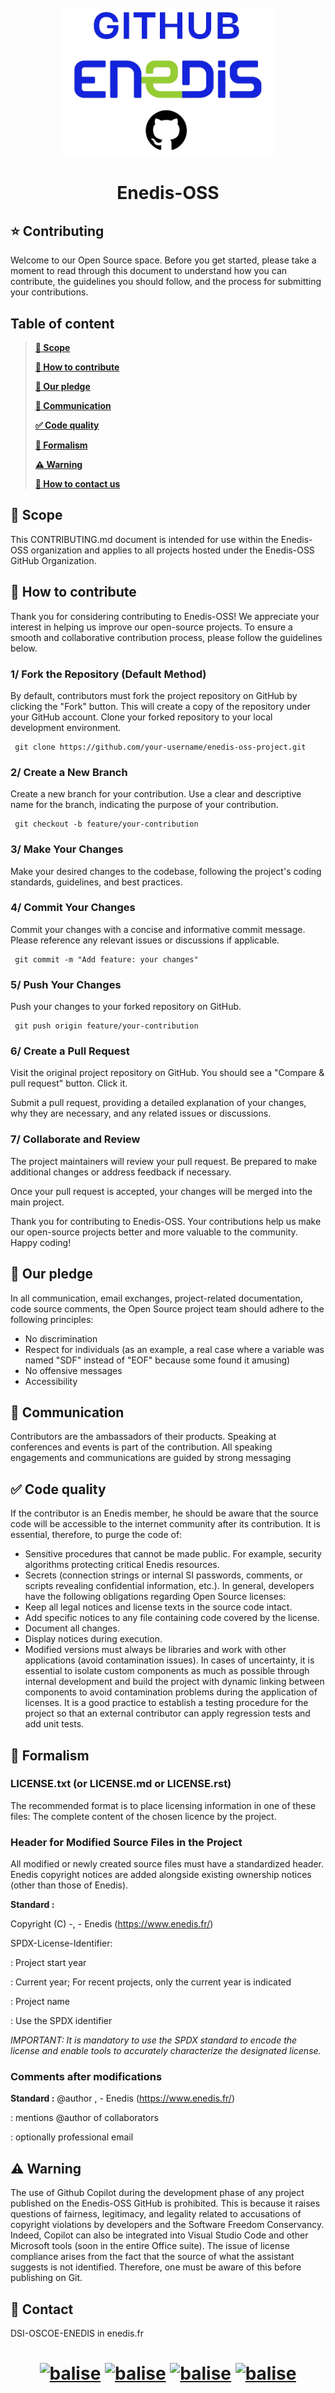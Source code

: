 <h1 align="center">
<br>
<img src="https://github.com/Enedis-OSS/.github/blob/main/profile/Images%20ReadMe/enedislogo.png" align="center"
     alt="" width="340" height="240">
</h1>
<h1 align="center"> Enedis-OSS </h1>

## ⭐ Contributing

Welcome to our Open Source space.
Before you get started, please take a moment to read through this document to understand how you can contribute, the guidelines you should follow, and the process for submitting your contributions.

## Table of content
>  **[🎯 Scope](#Scope)**
>
>  **[🤲 How to contribute](#Howtocontribute)**
>
>  **[📑 Our pledge](#Ourpledge)**
> 
>  **[📨 Communication](#Communication)**
> 
>  **[✅ Code quality](#Codequality)**
>
>  **[📗 Formalism](#Formalism)**
>
>  **[⚠️ Warning](#Warning)**
> 
>  **[📧 How to contact us](#Contact)**

## 🎯 Scope <a id="Scope"></a>
This CONTRIBUTING.md document is intended for use within the Enedis-OSS organization and applies to all projects hosted under the Enedis-OSS GitHub Organization.

## 🤲 How to contribute <a id="Howtocontribute"></a>
Thank you for considering contributing to Enedis-OSS! We appreciate your interest in helping us improve our open-source projects. To ensure a smooth and collaborative contribution process, please follow the guidelines below.
### 1/ Fork the Repository (Default Method)
By default, contributors must fork the project repository on GitHub by clicking the "Fork" button. This will create a copy of the repository under your GitHub account.
Clone your forked repository to your local development environment.

     git clone https://github.com/your-username/enedis-oss-project.git
### 2/ Create a New Branch
Create a new branch for your contribution. Use a clear and descriptive name for the branch, indicating the purpose of your contribution.

     git checkout -b feature/your-contribution
### 3/ Make Your Changes
Make your desired changes to the codebase, following the project's coding standards, guidelines, and best practices.
### 4/ Commit Your Changes
Commit your changes with a concise and informative commit message. Please reference any relevant issues or discussions if applicable.

     git commit -m "Add feature: your changes"
### 5/ Push Your Changes
Push your changes to your forked repository on GitHub.

     git push origin feature/your-contribution
### 6/ Create a Pull Request
Visit the original project repository on GitHub. You should see a "Compare & pull request" button. Click it.

Submit a pull request, providing a detailed explanation of your changes, why they are necessary, and any related issues or discussions.
### 7/ Collaborate and Review
The project maintainers will review your pull request. Be prepared to make additional changes or address feedback if necessary.

Once your pull request is accepted, your changes will be merged into the main project.

Thank you for contributing to Enedis-OSS. Your contributions help us make our open-source projects better and more valuable to the community.
Happy coding!

## 📑 Our pledge <a id="Ourpledge"></a>

In all communication, email exchanges, project-related documentation, code source comments, the Open Source project team should adhere to the following principles:

- No discrimination
- Respect for individuals (as an example, a real case where a variable was named "SDF" instead of "EOF" because some found it amusing)
- No offensive messages
- Accessibility

## 📨 Communication <a id="#Communication"></a>

Contributors are the ambassadors of their products.
Speaking at conferences and events is part of the contribution.
All speaking engagements and communications are guided by strong messaging

## ✅ Code quality <a id="#Codequality"></a>
If the contributor is an Enedis member, he should be aware that the source code will be accessible to the internet community after its contribution. It is essential, therefore, to purge the code of:
- Sensitive procedures that cannot be made public. For example, security algorithms protecting critical Enedis resources.
- Secrets (connection strings or internal SI passwords, comments, or scripts revealing confidential information, etc.).
In general, developers have the following obligations regarding Open Source licenses:
- Keep all legal notices and license texts in the source code intact.
- Add specific notices to any file containing code covered by the license.
- Document all changes.
- Display notices during execution.
- Modified versions must always be libraries and work with other applications (avoid contamination issues).
In cases of uncertainty, it is essential to isolate custom components as much as possible through internal development and build the project with dynamic linking between components to avoid contamination problems during the application of licenses.
It is a good practice to establish a testing procedure for the project so that an external contributor can apply regression tests and add unit tests.

## 📗 Formalism <a id="#Formalism"></a>
### LICENSE.txt (or LICENSE.md or LICENSE.rst)
The recommended format is to place licensing information in one of these files:
The complete content of the chosen licence by the project.
### Header for Modified Source Files in the Project
All modified or newly created source files must have a standardized header. Enedis copyright notices are added alongside existing ownership notices (other than those of Enedis).

**Standard :**

Copyright (C) <aaaa>-<bbbb>, <PROJECT> - Enedis (https://www.enedis.fr/)

SPDX-License-Identifier: <License name>

<aaaa>: Project start year

<bbbb>: Current year; For recent projects, only the current year is indicated

<PROJECT>: Project name

<License name>: Use the SPDX identifier

<Standard License Header>
  
_IMPORTANT: It is mandatory to use the SPDX standard to encode the license and enable tools to accurately characterize the designated license._

### Comments after modifications
**Standard :**
@author <First Name LAST NAME>, <professional email> - Enedis (https://www.enedis.fr/)

<First Name LAST NAME>: mentions @author of collaborators

<professional email>: optionally professional email

## ⚠️ Warning <a id="#Warning"></a>
The use of Github Copilot during the development phase of any project published on the Enedis-OSS GitHub is prohibited. This is because it raises questions of fairness, legitimacy, and legality related to accusations of copyright violations by developers and the Software Freedom Conservancy. Indeed, Copilot can also be integrated into Visual Studio Code and other Microsoft tools (soon in the entire Office suite). The issue of license compliance arises from the fact that the source of what the assistant suggests is not identified. Therefore, one must be aware of this before publishing on Git.

## 📧 Contact <a id="Contact"></a>
DSI-OSCOE-ENEDIS in enedis.fr

<h1 align="center">
     
[![balise](https://img.shields.io/badge/Facebook-1877F2?style=for-the-badge&logo=facebook&logoColor=white)](https://www.facebook.com/Enedis.officiel/)
[![balise](https://img.shields.io/badge/Instagram-E4405F?style=for-the-badge&logo=instagram&logoColor=white)](https://www.instagram.com/enedis.officiel/)
[![balise](https://img.shields.io/badge/LinkedIn-0077B5?style=for-the-badge&logo=linkedin&logoColor=white)](https://www.linkedin.com/company/enedis)
[![balise](https://img.shields.io/badge/YouTube-FF0000?style=for-the-badge&logo=youtube&logoColor=white)](https://www.youtube.com/@EnedisOfficiel)
</h1>
